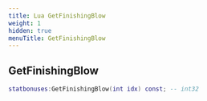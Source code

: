 ```yaml
---
title: Lua GetFinishingBlow
weight: 1
hidden: true
menuTitle: GetFinishingBlow
---
```

## GetFinishingBlow
```lua
statbonuses:GetFinishingBlow(int idx) const; -- int32
```